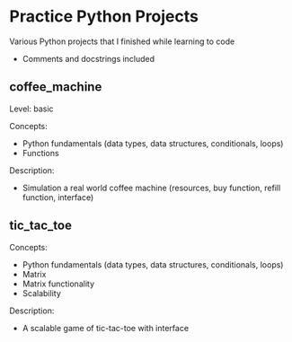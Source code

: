 # Practice Python Projects

Various Python projects that I finished while learning to code
* Comments and docstrings included

## coffee_machine

Level: basic

Concepts:
- Python fundamentals (data types, data structures, conditionals, loops)
- Functions

Description:
- Simulation a real world coffee machine (resources, buy function, refill function, interface)

## tic_tac_toe
Concepts:
- Python fundamentals (data types, data structures, conditionals, loops)
- Matrix
- Matrix functionality
- Scalability

Description:
- A scalable game of tic-tac-toe with interface